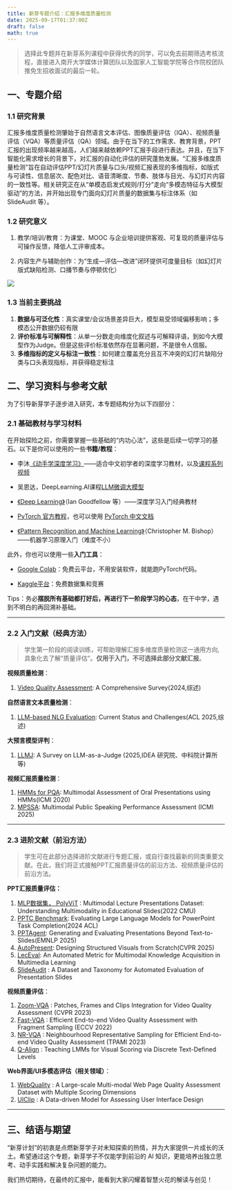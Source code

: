 ```yaml
---
title: 新芽专题介绍：汇报多维度质量检测
date: 2025-09-17T01:37:00Z
draft: false
math: true
---
```


> 选择此专题并在新芽系列课程中获得优秀的同学，可以免去前期筛选考核流程，直接进入南开大学媒体计算团队以及国家人工智能学院等合作院校团队推免生招收面试的最后一轮。

## 一、专题介绍

### 1.1  研究背景

汇报多维度质量检测肇始于自然语言文本评估、图像质量评估（IQA）、视频质量评估（VQA）等质量评估（QA）领域。由于在当下的工作需求、教育背景，PPT汇报的出现频率越来越高，人们越来越依赖PPT汇报手段进行表达。并且，在当下智能化需求增长的背景下，对汇报的自动化评估的研究蓬勃发展。“汇报多维度质量检测”旨在自动评估PPT/幻灯片质量与口头/视频汇报表现的多维指标，如版式与可读性、信息层次、配色对比、语音清晰度、节奏、肢体与目光、与幻灯片内容的一致性等。相关研究正在从“单模态启发式规则/打分”走向“多模态特征与大模型驱动”的方法，并开始出现专门面向幻灯片质量的数据集与标注体系（如 SlideAudit 等）。

### 1.2  研究意义

1. 教学/培训/教育：为课堂、MOOC 与企业培训提供客观、可复现的质量评估与可操作反馈，降低人工评审成本。

2. 内容生产与辅助创作：为“生成—评估—改进”闭环提供可度量目标（如幻灯片版式缺陷检测、口播节奏与停顿优化）

![](https://imgtu.com/uploads/qhjg9hxs/r-fig2.webp)

### 1.3  当前主要挑战

1. **数据与可泛化性**：真实课堂/会议场景差异巨大，模型易受领域偏移影响；多模态公开数据仍较有限
2. **评价标准与可解释性**：从单一分数走向维度化叙述与可解释评语，到如今大模型作为Judge。但是这些评价标准依然存在显著问题，不是很令人信服。
3. **多维指标的定义与标注一致性**：如何建立覆盖充分且互不冲突的幻灯片缺陷分类与口头表现指标，并获得稳定标注

## 二、学习资料与参考文献

为了引导新芽学子逐步进入研究，本专题结构分为以下四部分：

### 2.1  基础教材与学习材料

在开始探险之前，你需要掌握一些基础的“内功心法”，这些是后续一切学习的基石。以下是你可以使用的一些**书籍/教程**：

* 李沐[《动手学深度学习》](https://zh.d2l.ai/)——适合中文初学者的深度学习教材，以及[课程系列视频](https://space.bilibili.com/1567748478/lists/358497?type=series)

* 吴恩达，DeepLearning.AI课程[LLM微调大模型](https://www.bilibili.com/video/BV1c4i9YQEX8/?spm_id_from=333.337.search-card.all.click&vd_source=88ed50b385f354ed4e0a1345a135f69d)

* [《Deep Learning》](https://www.deeplearningbook.org/)（Ian Goodfellow 等）——深度学习入门经典教材

* [PyTorch 官方教程](https://pytorch.org/tutorials)，也可以使用 [PyTorch 中文文档](https://pytorch-cn.readthedocs.io/zh/latest/)

* [《Pattern Recognition and Machine Learning》](https://www.microsoft.com/en-us/research/wp-content/uploads/2006/01/Bishop-Pattern-Recognition-and-Machine-Learning-2006.pdf)（Christopher M. Bishop）——机器学习原理入门（难度不小）

此外，你也可以使用一些**入门工具**：

* [Google Colab](https://colab.research.google.com/)：免费云平台，不用安装软件，就能跑PyTorch代码。

* [Kaggle平台](https://www.kaggle.com/)：免费数据集和竞赛

Tips：务必**摆脱所有基础都打好后，再进行下一阶段学习的心态**，在干中学，遇到不明白的再回溯补基础。

***

### 2.2  入门文献（经典方法）

> 学生第一阶段的阅读训练，可帮助理解汇报多维度质量检测这一通用方向,具象化去了解“质量评估”。**仅用于入门，不可选择此部分文献汇报**。

**视频质量检测**：

1. [Video Quality Assessment](https://arxiv.org/abs/2412.04508): A Comprehensive Survey(2024,综述)

**自然语言文本质量检测**：

1. [LLM-based NLG Evaluation](https://arxiv.org/abs/2402.01383):  Current Status and Challenges(ACL 2025,综述)

**大预言模型评判**：

1. [LLMJ](https://www.arxiv.org/abs/2411.15594): A Survey on LLM-as-a-Judge
(2025,IDEA 研究院、中科院计算所等)

**视频汇报质量检测**：

1. [HMMs for PQA](https://dl.acm.org/doi/10.1145/3382507.3418888): Multimodal Assessment of Oral Presentations using HMMs(ICMI 2020)
2. [MPSSA](https://dl.acm.org/doi/10.1145/2818346.2820762): Multimodal Public Speaking Performance Assessment
(ICMI 2025)

***

### 2.3  进阶文献（前沿方法）

> 学生可在此部分选择进阶文献进行专题汇报，或自行查找最新的同类重要文献。在此，我们将正式接触PPT汇报质量评估的前沿方法、视频质量评估的前沿方法。

**PPT汇报质量评估：**

1. [MLP数据集， PolyViT](https://arxiv.org/abs/2208.08080) : Multimodal Lecture Presentations Dataset: Understanding Multimodality in Educational Slides(2022 CMU)
2. [PPTC Benchmark](https://huggingface.co/papers/2311.01767):  Evaluating Large Language Models for PowerPoint Task Completion(2024 ACL)
3. [PPTAgent](https://www.arxiv.org/abs/2501.03936): Generating and Evaluating Presentations Beyond Text-to-Slides(EMNLP 2025)
4. [AutoPresent](https://www.arxiv.org/abs/2501.00912): Designing Structured Visuals from Scratch(CVPR 2025)
5. [LecEval](https://arxiv.org/abs/2505.02078): An Automated Metric for Multimodal Knowledge Acquisition in Multimedia Learning
6. [SlideAudit](https://arxiv.org/abs/2508.03630) : A Dataset and Taxonomy for Automated Evaluation of Presentation Slides

**视频质量评估**：

1. [Zoom-VQA](https://www.arxiv.org/abs/2304.06440) : Patches, Frames and Clips Integration for Video Quality Assessment (CVPR 2023)
2. [Fast-VQA](https://arxiv.org/abs/2207.02595v1) : Efficient End-to-end Video Quality Assessment with Fragment Sampling (ECCV 2022)
3. [NR-VQA](https://arxiv.org/abs/2210.05357) : Neighbourhood Representative Sampling for Efficient End-to-end Video Quality Assessment (TPAMI 2023)
4. [Q-Align](https://q-align.github.io/) : Teaching LMMs for Visual Scoring via Discrete Text-Defined Levels

**Web界面/UI多模态评估（相关领域）**：

1. [WebQuality](https://aclanthology.org/2025.naacl-long.25.pdf) : A Large-scale Multi-modal Web Page Quality Assessment Dataset with Multiple Scoring Dimensions
2. [UIClip](https://arxiv.org/abs/2404.12500) : A Data-driven Model for Assessing User Interface Design

***

## 三、结语与期望

“新芽计划”的初衷是点燃新芽学子对未知探索的热情，并为大家提供一片成长的沃土。希望通过这个专题，新芽学子不仅能学到前沿的 AI 知识，更能培养出独立思考、动手实践和解决复杂问题的能力。

我们热切期待，在最终的汇报中，能看到大家闪耀着智慧火花的解读与创见！